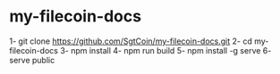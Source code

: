 # my-filecoin-docs
 
1- git clone https://github.com/SgtCoin/my-filecoin-docs.git
2- cd my-filecoin-docs
3- npm install
4- npm run build
5- npm install -g serve
6- serve public
